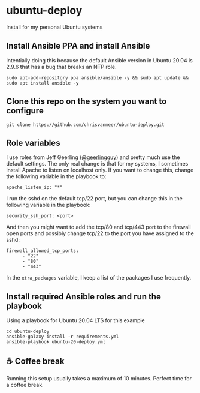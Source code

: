 # ubuntu-deploy
Install for my personal Ubuntu systems

## Install Ansible PPA and install Ansible
Intentially doing this because the default Ansible version in Ubuntu 20.04 is 2.9.6 that has a bug that breaks an NTP role.
```
sudo apt-add-repository ppa:ansible/ansible -y && sudo apt update && sudo apt install ansible -y
```

## Clone this repo on the system you want to configure
```
git clone https://github.com/chrisvanmeer/ubuntu-deploy.git
```

## Role variables
I use roles from Jeff Geerling ([@geerlingguy](https://github.com/geerlingguy)) and pretty much use the default settings. The only real change is that for my systems, I sometimes install Apache to listen on localhost only. If you want to change this, change the following variable in the playbook to:  
```
apache_listen_ip: "*"
```
I run the sshd on the default tcp/22 port, but you can change this in the following variable in the playbook:
```
security_ssh_port: <port>
```
And then you might want to add the tcp/80 and tcp/443 port to the firewall open ports and possibly change tcp/22 to the port you have assigned to the sshd:  
```
firewall_allowed_tcp_ports:
      - "22"
      - "80"
      - "443"
```
In the `xtra_packages` variable, I keep a list of the packages I use frequently.  

## Install required Ansible roles and run the playbook
Using a playbook for Ubuntu 20.04 LTS for this example
```
cd ubuntu-deploy
ansible-galaxy install -r requirements.yml
ansible-playbook ubuntu-20-deploy.yml
```

## :coffee: Coffee break
Running this setup usually takes a maximum of 10 minutes. Perfect time for a coffee break.
